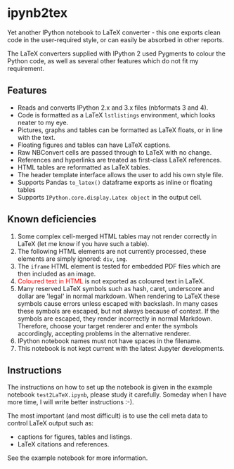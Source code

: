 ipynb2tex
=========

Yet another IPython notebook to LaTeX converter - this one exports clean code in the user-required style, or can easily be absorbed in other reports.

The LaTeX converters supplied with IPython 2 used Pygments to colour the Python code, as well as several other features which do not fit my requirement. 

## Features
  
-  Reads and converts IPython 2.x and 3.x files (nbformats 3 and 4).
-  Code is formatted as a LaTeX `lstlistings` environment, which looks neater to my eye.  
-  Pictures,  graphs and tables can be formatted as LaTeX floats, or in line with the text.  
-  Floating figures and tables can have LaTeX captions.  
-  Raw NBConvert cells are passed through to LaTeX with no change. 
-  References and hyperlinks are treated as first-class LaTeX references.  
-  HTML tables are reformatted as LaTeX tables.  
-  The header template interface allows the user to add his own style file.
-  Supports Pandas `to_latex()` dataframe exports as inline or floating tables
-  Supports `IPython.core.display.Latex object` in the output cell.

## Known deficiencies

1. Some complex cell-merged HTML tables may not render correctly in LaTeX (let me know if you have such a table).     
1. The following HTML elements are not currently processed, these elements are simply ignored: `div`,  `img`. 
1. The `iframe` HTML element is tested for embedded PDF files which are then included as an image.
1. <font color="red">Coloured text in HTML</font> is not exported as coloured text in LaTeX.
1. Many reserved LaTeX symbols such as hash, caret, underscore and dollar are 'legal' in normal markdown.  When rendering to LaTeX these symbols cause errors unless escaped with backslash.  In many cases these symbols are escaped, but not always because of context.  If the symbols are escaped, they render incorrectly in normal Markdown. Therefore, choose your target renderer and enter the symbols accordingly, accepting problems in the alternative renderer.
3. IPython notebook names must not have spaces in the filename.
4. This notebook is not kept current with the latest Jupyter developments.

## Instructions

The instructions on how to set up the notebook is given in the example notebook `test2LaTeX.ipynb`, please study it carefully. Someday when I have more time, I will write better instructions :-).

The most important (and most difficult) is to use the cell meta data to control LaTeX output such as:

- captions for figures, tables and listings.
- LaTeX citations and references.

See the example notebook for more information.

